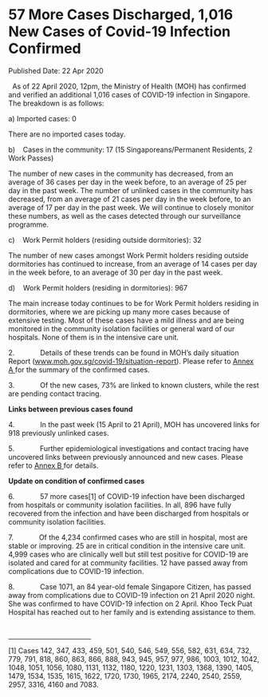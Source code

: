 <html>
    <meta http-equiv="Content-Type" content="text/html; charset=utf-8"/>
    <meta charset="utf-8"/>
    <title> 57 More Cases Discharged, 1,016 New Cases of Covid-19 Infection Confirmed</title>
    <body><h1> 57 More Cases Discharged, 1,016 New Cases of Covid-19 Infection Confirmed</h1>
    <p>Published Date: 22 Apr 2020</p> <p>&nbsp; As of 22 April 2020, 12pm, the Ministry of Health (MOH) has confirmed and verified an additional 1,016 cases of COVID-19 infection in Singapore. The breakdown is as follows:</p><p>a)&nbsp;Imported cases: 0</p><p>There are no imported cases today.&nbsp;&nbsp;</p><p>b)&nbsp;&nbsp;&nbsp; Cases in the community: 17 (15 Singaporeans/Permanent Residents, 2 Work Passes)</p><p>The number of new cases in the community has decreased, from an average of 36 cases per day in the week before, to an average of 25 per day in the past week. The number of unlinked cases in the community has decreased, from an average of 21 cases per day in the week before, to an average of 17 per day in the past week.&nbsp;We will continue to closely monitor these numbers, as well as the cases detected through our surveillance programme.</p><p>c)&nbsp;&nbsp;&nbsp; Work Permit holders (residing outside dormitories): 32</p><p>The number of new cases amongst Work Permit holders residing outside dormitories has continued to increase, from an average of 14 cases per day in the week before, to an average of 30 per day in the past week.&nbsp;</p><p>d)&nbsp;&nbsp;&nbsp; Work Permit holders (residing in dormitories): 967</p><p>The main increase today continues to be for Work Permit holders residing in dormitories, where we are picking up many more cases because of extensive testing. Most of these cases have a mild illness and are being monitored in the community isolation facilities or general ward of our hospitals. None of them is in the intensive care unit.</p><p>2.&nbsp;&nbsp;&nbsp;&nbsp;&nbsp;&nbsp;&nbsp;&nbsp;&nbsp;&nbsp;&nbsp;&nbsp; Details of these trends can be found in MOH’s daily situation Report (<a href="http://www.moh.gov.sg/covid-19/situation-report">www.moh.gov.sg/covid-19/situation-report</a>). Please refer to&nbsp;<u><a href="/docs/librariesprovider5/pressroom/press-releases/annex-a-(22-apr)79d4e6b99a2a4010ab611fa061e490bd.pdf?sfvrsn=d433ad33_0">A</a><u><a href="/docs/librariesprovider5/pressroom/press-releases/annex-a-(22-apr).pdf?sfvrsn=cbfdf88b_0">nnex A</a></u><u>&nbsp;</u></u>for the summary of the confirmed cases.</p><p>3.&nbsp;&nbsp;&nbsp;&nbsp;&nbsp;&nbsp;&nbsp;&nbsp;&nbsp;&nbsp;&nbsp;&nbsp; Of the new cases, 73% are linked to known clusters, while the rest are pending contact tracing.</p><p><strong></strong><strong>Links between previous cases found</strong></p><p>4.&nbsp;&nbsp;&nbsp;&nbsp;&nbsp;&nbsp;&nbsp;&nbsp;&nbsp;&nbsp;&nbsp;&nbsp; In the past week (15 April to 21 April), MOH has uncovered links for 918 previously unlinked cases.</p><p>5.&nbsp;&nbsp;&nbsp;&nbsp;&nbsp;&nbsp;&nbsp;&nbsp;&nbsp;&nbsp;&nbsp;&nbsp; Further epidemiological investigations and contact tracing have uncovered links between previously announced and new cases. Please refer to&nbsp;<u><a href="/docs/librariesprovider5/pressroom/press-releases/annex-b-(22-apr)-(1).pdf?sfvrsn=682c263e_0" title="Annex B ">Annex B&nbsp;</a></u>for details.</p><p><strong>Update on condition of confirmed cases</strong></p><p>6.&nbsp;&nbsp;&nbsp;&nbsp;&nbsp;&nbsp;&nbsp;&nbsp;&nbsp;&nbsp;&nbsp;&nbsp; 57 more cases[1]&nbsp;of COVID-19 infection have been discharged from hospitals or community isolation facilities. In all, 896 have fully recovered from the infection and have been discharged from hospitals or community isolation facilities.</p><p>7.&nbsp;&nbsp;&nbsp;&nbsp;&nbsp;&nbsp;&nbsp;&nbsp;&nbsp;&nbsp;&nbsp;&nbsp; Of the 4,234 confirmed cases who are still in hospital, most are stable or improving. 25 are in critical condition in the intensive care unit. 4,999 cases who are clinically well but still test positive for COVID-19 are isolated and cared for at community facilities. 12 have passed away from complications due to COVID-19 infection.</p><p>8.&nbsp;&nbsp;&nbsp;&nbsp;&nbsp;&nbsp;&nbsp;&nbsp;&nbsp;&nbsp;&nbsp;&nbsp; Case 1071, an 84 year-old female Singapore Citizen, has passed away from complications due to COVID-19 infection on 21 April 2020 night. She was confirmed to have COVID-19 infection on 2 April. Khoo Teck Puat Hospital has reached out to her family and is extending assistance to them.</p><p>&nbsp;</p><div><hr align="left" size="1" width="33%"><div id="ftn1"></div></div><p>[1] Cases 142, 347, 433, 459, 501, 540, 546, 549, 556, 582, 631, 634, 732, 779, 791, 818, 860, 863, 866, 888, 943, 945, 957, 977, 986, 1003, 1012, 1042, 1048, 1051, 1056, 1080, 1131, 1132, 1180, 1220, 1231, 1303, 1368, 1390, 1405, 1479, 1534, 1535, 1615, 1622, 1720, 1730, 1965, 2174, 2240, 2540, 2559, 2957, 3316, 4160 and 7083.</p></body>
</html>